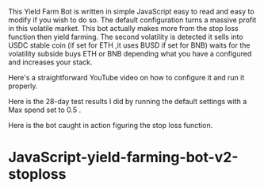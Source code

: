 This Yield Farm Bot is written in simple JavaScript easy to read and easy to modify if you wish to do so. 
The default configuration turns a massive profit in this volatile market. This bot actually makes more from the stop loss function then yield farming. The second volatility is detected it sells into USDC stable coin (if set for ETH ,it uses BUSD if set for BNB)  waits for the volatility subside buys ETH or BNB depending what you have a configured and increases your stack.

Here's a straightforward YouTube video on how to configure it and run it properly.




Here is the 28-day test results I did by running the default settings with a Max spend set to 0.5 .




Here is the bot caught in action figuring the stop loss function.


# JavaScript-yield-farming-bot-v2-stoploss

